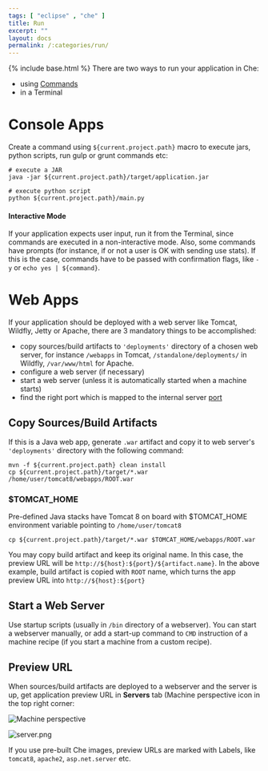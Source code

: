 ```yaml
---
tags: [ "eclipse" , "che" ]
title: Run
excerpt: ""
layout: docs
permalink: /:categories/run/
---
```

{% include base.html %}
There are two ways to run your application in Che:

* using [Commands]({{base}}{{site.links["ide-commands"]}})
* in a Terminal


# Console Apps  
Create a command using `${current.project.path}` macro to execute jars, python scripts, run gulp or grunt commands etc:

```shell  
# execute a JAR
java -jar ${current.project.path}/target/application.jar

# execute python script
python ${current.project.path}/main.py
```

#### Interactive Mode
If your application expects user input, run it from the Terminal, since commands are executed in a non-interactive mode. Also, some commands have prompts (for instance, if or not a user is OK with sending use stats). If this is the case, commands have to be passed with confirmation flags, like `-y` or `echo yes | ${command}`.  

# Web Apps  
If your application should be deployed with a web server like Tomcat, Wildfly, Jetty or Apache, there are 3 mandatory things to be accomplished:

* copy sources/build artifacts to `'deployments'` directory of a chosen web server, for instance `/webapps` in Tomcat, `/standalone/deployments/` in Wildfly, `/var/www/html` for Apache.
* configure a web server (if necessary)
* start a web server (unless it is automatically started when a machine starts)
* find the right port which is mapped to the internal server [port]({{base}}{{site.links["ide-previews"]}})

## Copy Sources/Build Artifacts

If this is a Java web app, generate `.war` artifact and copy it to web server's `'deployments'` directory with the following command:

```shell  
mvn -f ${current.project.path} clean install
cp ${current.project.path}/target/*.war /home/user/tomcat8/webapps/ROOT.war
```

### $TOMCAT_HOME
Pre-defined Java stacks have Tomcat 8 on board with $TOMCAT_HOME environment variable pointing to `/home/user/tomcat8`  

```shell  
cp ${current.project.path}/target/*.war $TOMCAT_HOME/webapps/ROOT.war
```

You may copy build artifact and keep its original name. In this case, the preview URL will be `http://${host}:${port}/${artifact.name}`. In the above example, build artifact is copied with `ROOT` name, which turns the app preview URL into `http://${host}:${port}`

## Start a Web Server

Use startup scripts (usually in `/bin` directory of a webserver). You can start a webserver manually, or add a start-up command to `CMD` instruction of a machine recipe (if you start a machine from a custom recipe).

## Preview URL

When sources/build artifacts are deployed to a webserver and the server is up, get application preview URL in **Servers** tab (Machine perspective icon in the top right corner:

![Machine perspective]({{base}}{{site.links["che-mysql-tutorial1.jpg"]}})

![server.png]({{base}}{{site.links["server.png"]}})

If you use pre-built Che images, preview URLs are marked with Labels, like `tomcat8`, `apache2`, `asp.net.server` etc.
